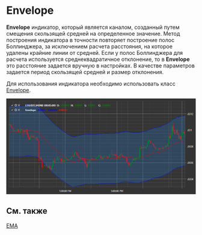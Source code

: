 # Envelope

**Envelope** индикатор, который является каналом, созданный путем смещения скользящей средней на определенное значение. Метод построения индикатора в точности повторяет построение полос Боллинджера, за исключением расчета расстояния, на которое удалены крайние линии от средней. Если у полос Боллинджера для расчета используется среднеквадратичное отклонение, то в **Envelope** это расстояние задается вручную в настройках.
В качестве параметров задается период скользящей средней и размер отклонения.

Для использования индикатора необходимо использовать класс [Envelope](xref:StockSharp.Algo.Indicators.Envelope). 

![IndicatorEnvelope](../images/IndicatorEnvelope.png)

## См. также

[EMA](IndicatorExponentialMovingAverage.md)
